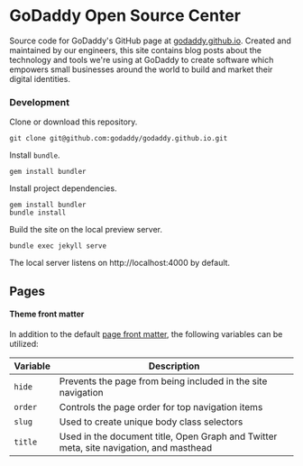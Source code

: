 # GoDaddy Open Source Center

Source code for GoDaddy's GitHub page at [godaddy.github.io](https://godaddy.github.io). Created and maintained by our engineers, this site contains blog posts about the technology and tools we're using at GoDaddy to create software which empowers small businesses around the world to build and market their digital identities.

### Development

Clone or download this repository.

```
git clone git@github.com:godaddy/godaddy.github.io.git
```

Install `bundle`.

```
gem install bundler
```

Install project dependencies.

```
gem install bundler
bundle install
```

Build the site on the local preview server.

```
bundle exec jekyll serve
```

The local server listens on http://localhost:4000 by default.

## Pages

#### Theme front matter

In addition to the default [page front matter](https://jekyllrb.com/docs/frontmatter/), the following variables can be utilized:

| Variable | Description |
| --- | --- |
| `hide` | Prevents the page from being included in the site navigation |
| `order` | Controls the page order for top navigation items |
| `slug` | Used to create unique body class selectors |
| `title` | Used in the document title, Open Graph and Twitter meta, site navigation, and masthead |
